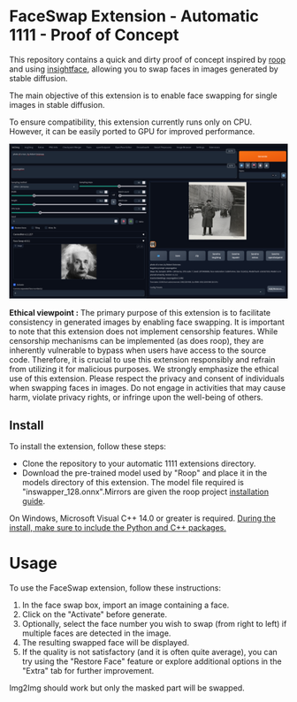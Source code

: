 # FaceSwap Extension - Automatic 1111 - Proof of Concept

This repository contains a quick and dirty proof of concept inspired by [roop](https://github.com/s0md3v/roop) and using [insightface](https://github.com/deepinsight/insightface), allowing you to swap faces in images generated by stable diffusion.

The main objective of this extension is to enable face swapping for single images in stable diffusion.

To ensure compatibility, this extension currently runs only on CPU. However, it can be easily ported to GPU for improved performance.

![example](example/example.png)

**Ethical viewpoint :** The primary purpose of this extension is to facilitate consistency in generated images by enabling face swapping. It is important to note that this extension does not implement censorship features. While censorship mechanisms can be implemented (as does roop), they are inherently vulnerable to bypass when users have access to the source code. Therefore, it is crucial to use this extension responsibly and refrain from utilizing it for malicious purposes. We strongly emphasize the ethical use of this extension. Please respect the privacy and consent of individuals when swapping faces in images. Do not engage in activities that may cause harm, violate privacy rights, or infringe upon the well-being of others. 

## Install

To install the extension, follow these steps:

+ Clone the repository to your automatic 1111 extensions directory.
+ Download the pre-trained model used by "Roop" and place it in the models directory of this extension. The model file required is "inswapper_128.onnx".Mirrors are given the roop project [installation guide](https://github.com/s0md3v/roop/wiki/1.-Installation).

On Windows, Microsoft Visual C++ 14.0 or greater is required. [During the install, make sure to include the Python and C++ packages.](https://github.com/s0md3v/roop/issues/153)

# Usage

To use the FaceSwap extension, follow these instructions:

1. In the face swap box, import an image containing a face.
2. Click on the "Activate" before generate.
3. Optionally, select the face number you wish to swap (from right to left) if multiple faces are detected in the image.
4. The resulting swapped face will be displayed.
5. If the quality is not satisfactory (and it is often quite average), you can try using the "Restore Face" feature or explore additional options in the "Extra" tab for further improvement.

Img2Img should work but only the masked part will be swapped.
